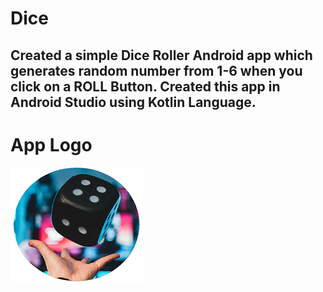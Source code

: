 <h1>Dice</h1>
<h2>Created a simple Dice Roller Android app which generates random number from 1-6 when you click on a ROLL Button. Created this app in Android Studio using Kotlin Language.</h2>
<h1>App Logo</h1>
<img src="icon.png" alt="Dice App Logo">
